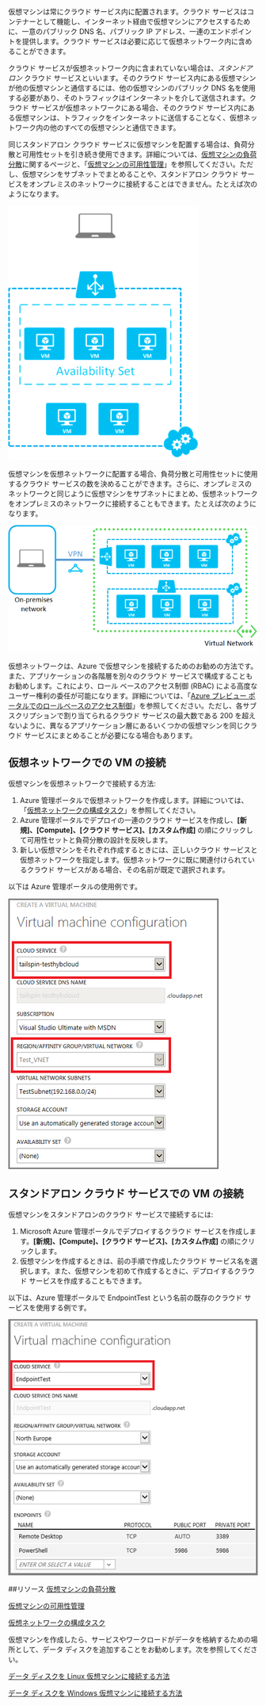 仮想マシンは常にクラウド サービス内に配置されます。クラウド サービスはコンテナーとして機能し、インターネット経由で仮想マシンにアクセスするために、一意のパブリック DNS 名、パブリック IP アドレス、一連のエンドポイントを提供します。クラウド サービスは必要に応じて仮想ネットワーク内に含めることができます。

クラウド サービスが仮想ネットワーク内に含まれていない場合は、*スタンドアロン* クラウド サービスといいます。そのクラウド サービス内にある仮想マシンが他の仮想マシンと通信するには、他の仮想マシンのパブリック DNS 名を使用する必要があり、そのトラフィックはインターネットを介して送信されます。クラウド サービスが仮想ネットワークにある場合、そのクラウド サービス内にある仮想マシンは、トラフィックをインターネットに送信することなく、仮想ネットワーク内の他のすべての仮想マシンと通信できます。

同じスタンドアロン クラウド サービスに仮想マシンを配置する場合は、負荷分散と可用性セットを引き続き使用できます。詳細については、[仮想マシンの負荷分散](../articles/load-balance-virtual-machines.md)に関するページと、「[仮想マシンの可用性管理](../articles/manage-availability-virtual-machines.md)」を参照してください。ただし、仮想マシンをサブネットでまとめることや、スタンドアロン クラウド サービスをオンプレミスのネットワークに接続することはできません。たとえば次のようになります。

![Virtual machines in a standalone cloud service](./media/howto-connect-vm-cloud-service/CloudServiceExample.png)
 
仮想マシンを仮想ネットワークに配置する場合、負荷分散と可用性セットに使用するクラウド サービスの数を決めることができます。さらに、オンプレミスのネットワークと同じように仮想マシンをサブネットにまとめ、仮想ネットワークをオンプレミスのネットワークに接続することもできます。たとえば次のようになります。

![Virtual machines in a virtual network](./media/howto-connect-vm-cloud-service/VirtualNetworkExample.png)

仮想ネットワークは、Azure で仮想マシンを接続するためのお勧めの方法です。また、アプリケーションの各階層を別々のクラウド サービスで構成することもお勧めします。これにより、ロール ベースのアクセス制御 (RBAC) による高度なユーザー権利の委任が可能になります。詳細については、「[Azure プレビュー ポータルでのロールベースのアクセス制御](../articles/role-based-access-control-configure.md)」を参照してください。ただし、各サブスクリプションで割り当てられるクラウド サービスの最大数である 200 を超えないように、異なるアプリケーション層にあるいくつかの仮想マシンを同じクラウド サービスにまとめることが必要になる場合もあります。

## 仮想ネットワークでの VM の接続

仮想マシンを仮想ネットワークで接続する方法:

1.	Azure 管理ポータルで仮想ネットワークを作成します。詳細については、「[仮想ネットワークの構成タスク](https://msdn.microsoft.com/library/azure/jj156206.aspx)」を参照してください。
2.	Azure 管理ポータルでデプロイの一連のクラウド サービスを作成し、**[新規]、[Compute]、[クラウド サービス]、[カスタム作成]** の順にクリックして可用性セットと負荷分散の設計を反映します。
3.	新しい仮想マシンをそれぞれ作成するときには、正しいクラウド サービスと仮想ネットワークを指定します。仮想ネットワークに既に関連付けられているクラウド サービスがある場合、その名前が既定で選択されます。

以下は Azure 管理ポータルの使用例です。

![Selecting a cloud service for a virtual machine](./media/howto-connect-vm-cloud-service/VMConfig1.png)

## スタンドアロン クラウド サービスでの VM の接続
 
仮想マシンをスタンドアロンのクラウド サービスで接続するには:

1.	Microsoft Azure 管理ポータルでデプロイするクラウド サービスを作成します。**[新規]、[Compute]、[クラウド サービス]、[カスタム作成]** の順にクリックします。
2.	仮想マシンを作成するときは、前の手順で作成したクラウド サービス名を選択します。また、仮想マシンを初めて作成するときに、デプロイするクラウド サービスを作成することもできます。

以下は、Azure 管理ポータルで EndpointTest という名前の既存のクラウド サービスを使用する例です。
 
![Add a virtual machine to an existing cloud service](./media/howto-connect-vm-cloud-service/Connect-VM-to-CS.png)

##リソース
[仮想マシンの負荷分散](../articles/load-balance-virtual-machines.md)

[仮想マシンの可用性管理](../articles/manage-availability-virtual-machines.md)

[仮想ネットワークの構成タスク](https://msdn.microsoft.com/library/azure/jj156206.aspx)

仮想マシンを作成したら、サービスやワークロードがデータを格納するための場所として、データ ディスクを追加することをお勧めします。次を参照してください。

[データ ディスクを Linux 仮想マシンに接続する方法](../articles/virtual-machines/virtual-machines-linux-how-to-attach-disk.md)

[データ ディスクを Windows 仮想マシンに接続する方法](../articles/virtual-machines/storage-windows-attach-disk.md)

<!---HONumber=July15_HO1-->